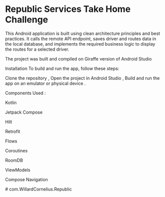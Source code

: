 ﻿# Republic Services Take Home Challenge
 
 
This Android application is built using clean architecture principles and best practices. 
It calls the remote API endpoint, saves driver and routes data in the local database, and implements
the required business logic to display the routes for a selected driver.


The project was built and compiled on Giraffe version of Android Studio

Installation
To build and run the app, follow these steps:

Clone the repository ,
Open the project in Android Studio ,
Build and run the app on an emulator or physical device .



Components Used :

Kotlin

Jetpack Compose

Hilt

Retrofit

Flows

Coroutines

RoomDB

ViewModels

Compose Navigation



#   c o m . W i l l a r d C o r n e l i u s . R e p u b l i c  
 